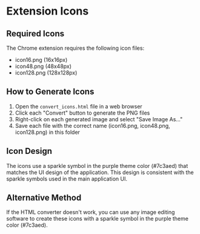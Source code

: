 # Extension Icons

## Required Icons
The Chrome extension requires the following icon files:
- icon16.png (16x16px)
- icon48.png (48x48px)
- icon128.png (128x128px)

## How to Generate Icons
1. Open the `convert_icons.html` file in a web browser
2. Click each "Convert" button to generate the PNG files
3. Right-click on each generated image and select "Save Image As..."
4. Save each file with the correct name (icon16.png, icon48.png, icon128.png) in this folder

## Icon Design
The icons use a sparkle symbol in the purple theme color (#7c3aed) that matches the UI design of the application. This design is consistent with the sparkle symbols used in the main application UI.

## Alternative Method
If the HTML converter doesn't work, you can use any image editing software to create these icons with a sparkle symbol in the purple theme color (#7c3aed).